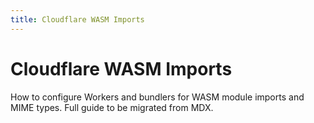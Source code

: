 ```yaml
---
title: Cloudflare WASM Imports
---
```


# Cloudflare WASM Imports

How to configure Workers and bundlers for WASM module imports and MIME types. Full guide to be migrated from MDX.

